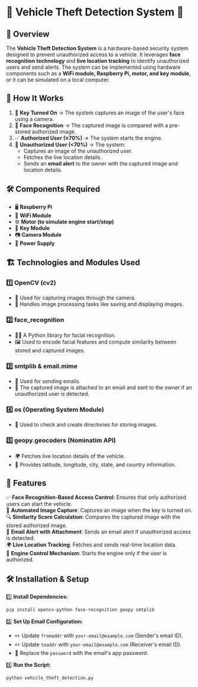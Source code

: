 # 🚗 Vehicle Theft Detection System 🔐

## 📌 Overview
The **Vehicle Theft Detection System** is a hardware-based security system designed to prevent unauthorized access to a vehicle. It leverages **face recognition technology** and **live location tracking** to identify unauthorized users and send alerts. The system can be implemented using hardware components such as a **WiFi module, Raspberry Pi, motor, and key module**, or it can be simulated on a local computer.

## 🎯 How It Works
1. 🔑 **Key Turned On** → The system captures an image of the user's face using a camera.
2. 📸 **Face Recognition** → The captured image is compared with a pre-stored authorized image.
3. ✅ **Authorized User (≥70%)** → The system starts the engine.
4. 🚨 **Unauthorized User (<70%)** → The system:
   - Captures an image of the unauthorized user.
   - Fetches the live location details.
   - Sends an **email alert** to the owner with the captured image and location details.

## 🛠️ Components Required
- 🖥️ **Raspberry Pi**
- 📶 **WiFi Module**
- ⚙️ **Motor (to simulate engine start/stop)**
- 🔑 **Key Module**
- 📷 **Camera Module**
- 🔋 **Power Supply**

## 🏗️ Technologies and Modules Used
### 1️⃣ **OpenCV (cv2)**
   - 🎥 Used for capturing images through the camera.
   - 📁 Handles image processing tasks like saving and displaying images.

### 2️⃣ **face_recognition**
   - 🧑‍💻 A Python library for facial recognition.
   - 🖼️ Used to encode facial features and compute similarity between stored and captured images.

### 3️⃣ **smtplib & email.mime**
   - 📩 Used for sending emails.
   - 📎 The captured image is attached to an email and sent to the owner if an unauthorized user is detected.

### 4️⃣ **os (Operating System Module)**
   - 📂 Used to check and create directories for storing images.

### 5️⃣ **geopy.geocoders (Nominatim API)**
   - 🌍 Fetches live location details of the vehicle.
   - 📌 Provides latitude, longitude, city, state, and country information.

## 🚀 Features
✅ **Face Recognition-Based Access Control**: Ensures that only authorized users can start the vehicle.  
📸 **Automated Image Capture**: Captures an image when the key is turned on.  
🔍 **Similarity Score Calculation**: Compares the captured image with the stored authorized image.  
📩 **Email Alert with Attachment**: Sends an email alert if unauthorized access is detected.  
🌍 **Live Location Tracking**: Fetches and sends real-time location data.  
🚗 **Engine Control Mechanism**: Starts the engine only if the user is authorized.  

## 🛠️ Installation & Setup
1️⃣ **Install Dependencies:**
   ```bash
   pip install opencv-python face-recognition geopy smtplib
   ```
2️⃣ **Set Up Email Configuration:**
   - ✏️ Update `fromaddr` with `your-email@example.com` (Sender's email ID).
   - ✏️ Update `toaddr` with `your-email@example.com` (Receiver's email ID).
   - 🔑 Replace the `password` with the email's app password.

3️⃣ **Run the Script:**
   ```bash
   python vehicle_theft_detection.py
   ```
